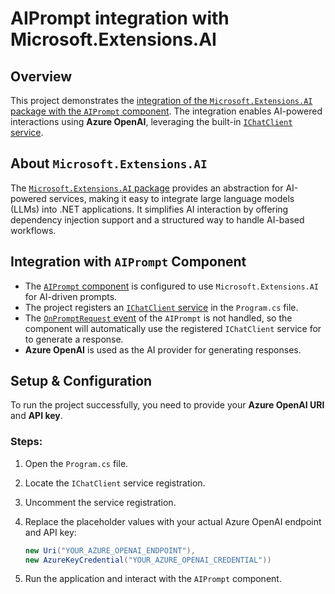 # AIPrompt integration with Microsoft.Extensions.AI

## Overview

This project demonstrates the [integration of the `Microsoft.Extensions.AI` package with the `AIPrompt` component](https://www.telerik.com/blazor-ui/documentation/common-features/microsoft-extensions-ai-integration). The integration enables AI-powered interactions using **Azure OpenAI**, leveraging the built-in [`IChatClient` service](https://learn.microsoft.com/en-us/dotnet/api/microsoft.extensions.ai.ichatclient?view=net-9.0-pp).

## About `Microsoft.Extensions.AI`

The [`Microsoft.Extensions.AI` package](https://learn.microsoft.com/en-us/dotnet/api/microsoft.extensions.ai?view=net-9.0-pp) provides an abstraction for AI-powered services, making it easy to integrate large language models (LLMs) into .NET applications. It simplifies AI interaction by offering dependency injection support and a structured way to handle AI-based workflows.

## Integration with `AIPrompt` Component

- The [`AIPrompt` component](https://www.telerik.com/blazor-ui/documentation/components/aiprompt/overview) is configured to use `Microsoft.Extensions.AI` for AI-driven prompts.
- The project registers an [`IChatClient` service](https://learn.microsoft.com/en-us/dotnet/api/microsoft.extensions.ai.ichatclient?view=net-9.0-pp) in the `Program.cs` file.
- The [`OnPromptRequest` event](https://www.telerik.com/blazor-ui/documentation/components/aiprompt/events#onpromptrequest) of the `AIPrompt` is not handled, so the component will automatically use the registered `IChatClient` service for to generate a response.
- **Azure OpenAI** is used as the AI provider for generating responses.

## Setup & Configuration

To run the project successfully, you need to provide your **Azure OpenAI URI** and **API key**.

### Steps:

1. Open the `Program.cs` file.
2. Locate the `IChatClient` service registration.
3. Uncomment the service registration.
3. Replace the placeholder values with your actual Azure OpenAI endpoint and API key:

   ```csharp
   new Uri("YOUR_AZURE_OPENAI_ENDPOINT"),
   new AzureKeyCredential("YOUR_AZURE_OPENAI_CREDENTIAL"))
   ```

4. Run the application and interact with the `AIPrompt` component.

